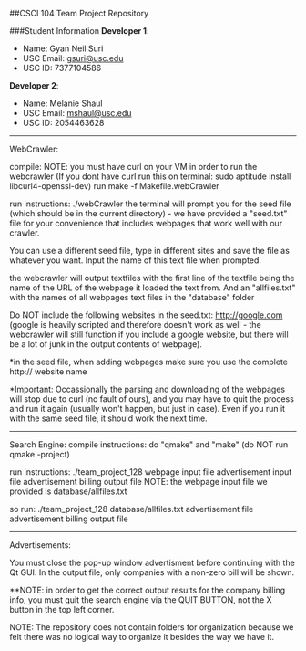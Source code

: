 ##CSCI 104 Team Project Repository

###Student Information
**Developer 1**:
  + Name: Gyan Neil Suri
  + USC Email: gsuri@usc.edu
  + USC ID: 7377104586

**Developer 2**:
  + Name: Melanie Shaul
  + USC Email: mshaul@usc.edu
  + USC ID: 2054463628

----------------------------------------------------------------------------------------------------------------------------------------------

WebCrawler:

compile: NOTE: you must have curl on your VM in order to run the webcrawler 
(If you dont have curl run this on terminal: sudo aptitude install libcurl4-openssl-dev)
run make -f Makefile.webCrawler

run instructions: ./webCrawler
the terminal will prompt you for the seed file (which should be in the current directory) - we have provided a "seed.txt" file for your convenience that includes webpages that work well with our crawler.

You can use a different seed file, type in different sites and save the file as whatever you want. Input the name of this text file when prompted.

the webcrawler will output textfiles with the first line of the textfile being the name of the URL of the webpage it loaded the text from. And an "allfiles.txt" with the names of all webpages text files in the "database" folder

Do NOT include the following websites in the seed.txt: http://google.com (google is heavily scripted and therefore doesn't work as well - the webcrawler will still function if you include a google website, but there will be a lot of junk in the output contents of webpage).

*in the seed file, when adding webpages make sure you use the complete http:// website name

*Important: Occassionally the parsing and downloading of the webpages will stop due to curl (no fault of ours), and you may have to quit the process and run it again (usually won't happen, but just in case). Even if you run it with the same seed file, it should work the next time.

----------------------------------------------------------------------------------------------------------------------------------------------
Search Engine:
compile instructions: do "qmake" and "make" (do NOT run qmake -project)

run instructions: ./team_project_128 webpage input file advertisement input file advertisement billing output file
NOTE: the webpage input file we provided is database/allfiles.txt

so run:
./team_project_128 database/allfiles.txt advertisement file advertisement billing output file

----------------------------------------------------------------------------------------------------------------------------------------------

Advertisements:

You must close the pop-up window advertisment before continuing with the Qt GUI.
In the output file, only companies with a non-zero bill will be shown.

**NOTE: in order to get the correct output results for the company billing info, you must quit the search engine via the QUIT BUTTON, not the X button in the top left corner.


NOTE: The repository does not contain folders for organization because we felt there was no logical way to organize it besides the way we have it.